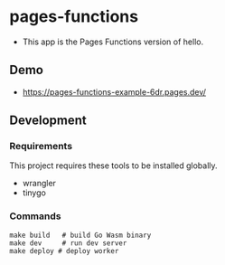 # pages-functions

* This app is the Pages Functions version of hello.

## Demo

* https://pages-functions-example-6dr.pages.dev/

## Development

### Requirements

This project requires these tools to be installed globally.

* wrangler
* tinygo

### Commands

```
make build   # build Go Wasm binary
make dev     # run dev server
make deploy # deploy worker
```

